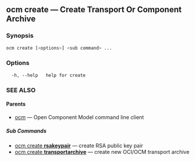 ## ocm create &mdash; Create Transport Or Component Archive

### Synopsis

```bash
ocm create [<options>] <sub command> ...
```

### Options

```text
  -h, --help   help for create
```

### SEE ALSO

#### Parents

* [ocm](ocm.md)	 &mdash; Open Component Model command line client


##### Sub Commands

* [ocm create <b>rsakeypair</b>](ocm_create_rsakeypair.md)	 &mdash; create RSA public key pair
* [ocm create <b>transportarchive</b>](ocm_create_transportarchive.md)	 &mdash; create new OCI/OCM transport  archive

